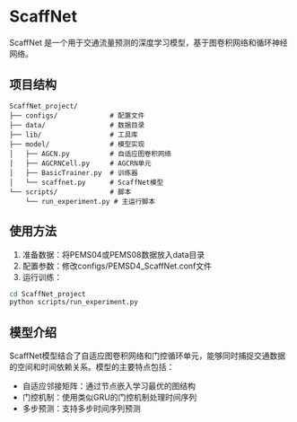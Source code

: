 # ScaffNet

ScaffNet 是一个用于交通流量预测的深度学习模型，基于图卷积网络和循环神经网络。

## 项目结构

```
ScaffNet_project/
├── configs/             # 配置文件
├── data/                # 数据目录
├── lib/                 # 工具库
├── model/               # 模型实现
│   ├── AGCN.py          # 自适应图卷积网络
│   ├── AGCRNCell.py     # AGCRN单元
│   ├── BasicTrainer.py  # 训练器
│   └── scaffnet.py      # ScaffNet模型
└── scripts/             # 脚本
    └── run_experiment.py # 主运行脚本
```

## 使用方法

1. 准备数据：将PEMS04或PEMS08数据放入data目录
2. 配置参数：修改configs/PEMSD4_ScaffNet.conf文件
3. 运行训练：

```bash
cd ScaffNet_project
python scripts/run_experiment.py
```

## 模型介绍

ScaffNet模型结合了自适应图卷积网络和门控循环单元，能够同时捕捉交通数据的空间和时间依赖关系。模型的主要特点包括：

- 自适应邻接矩阵：通过节点嵌入学习最优的图结构
- 门控机制：使用类似GRU的门控机制处理时间序列
- 多步预测：支持多步时间序列预测 